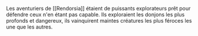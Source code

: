 Les aventuriers de [[Rendorsia]] étaient de puissants explorateurs prêt pour défendre ceux n'en étant pas capable. Ils exploraient les donjons les plus profonds et dangereux, ils vainquirent maintes  créatures les plus féroces les une que les autres.  